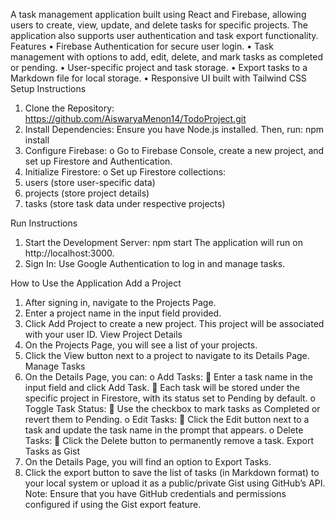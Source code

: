 A task management application built using React and Firebase, allowing users to create, view, update, and delete tasks for specific projects. The application also supports user authentication and task export functionality.
Features
•	Firebase Authentication for secure user login.
•	Task management with options to add, edit, delete, and mark tasks as completed or pending.
•	User-specific project and task storage.
•	Export tasks to a Markdown file for local storage.
•	Responsive UI built with Tailwind CSS
Setup Instructions
1.	Clone the Repository:
      https://github.com/AiswaryaMenon14/TodoProject.git
3.	Install Dependencies: Ensure you have Node.js installed. Then, run:
npm install
4.	Configure Firebase:
o	Go to Firebase Console, create a new project, and set up Firestore and Authentication.
5.	Initialize Firestore:
o	Set up Firestore collections:
1.	users (store user-specific data)
2.	projects (store project details)
3.	tasks (store task data under respective projects)

Run Instructions
1.	Start the Development Server:
npm start
The application will run on http://localhost:3000.
2.	Sign In: Use Google Authentication to log in and manage tasks.

How to Use the Application
Add a Project
1.	After signing in, navigate to the Projects Page.
2.	Enter a project name in the input field provided.
3.	Click Add Project to create a new project. This project will be associated with your user ID.
View Project Details
1.	On the Projects Page, you will see a list of your projects.
2.	Click the View button next to a project to navigate to its Details Page.
Manage Tasks
1.	On the Details Page, you can:
o	Add Tasks:
	Enter a task name in the input field and click Add Task.
	Each task will be stored under the specific project in Firestore, with its status set to Pending by default.
o	Toggle Task Status:
	Use the checkbox to mark tasks as Completed or revert them to Pending.
o	Edit Tasks:
	Click the Edit button next to a task and update the task name in the prompt that appears.
o	Delete Tasks:
	Click the Delete button to permanently remove a task.
Export Tasks as Gist
1.	On the Details Page, you will find an option to Export Tasks.
2.	Click the export button to save the list of tasks (in Markdown format) to your local system or upload it as a public/private Gist using GitHub’s API.
Note: Ensure that you have GitHub credentials and permissions configured if using the Gist export feature.

